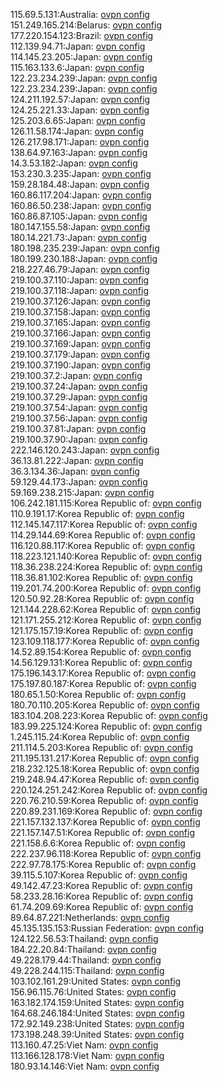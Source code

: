 115.69.5.131:Australia: [ovpn config](vpn/115_69_5_131.ovpn)  
151.249.165.214:Belarus: [ovpn config](vpn/151_249_165_214.ovpn)  
177.220.154.123:Brazil: [ovpn config](vpn/177_220_154_123.ovpn)  
112.139.94.71:Japan: [ovpn config](vpn/112_139_94_71.ovpn)  
114.145.23.205:Japan: [ovpn config](vpn/114_145_23_205.ovpn)  
115.163.133.6:Japan: [ovpn config](vpn/115_163_133_6.ovpn)  
122.23.234.239:Japan: [ovpn config](vpn/122_23_234_239.ovpn)  
122.23.234.239:Japan: [ovpn config](vpn/122_23_234_239.ovpn)  
124.211.192.57:Japan: [ovpn config](vpn/124_211_192_57.ovpn)  
124.25.221.33:Japan: [ovpn config](vpn/124_25_221_33.ovpn)  
125.203.6.65:Japan: [ovpn config](vpn/125_203_6_65.ovpn)  
126.11.58.174:Japan: [ovpn config](vpn/126_11_58_174.ovpn)  
126.217.98.171:Japan: [ovpn config](vpn/126_217_98_171.ovpn)  
138.64.97.163:Japan: [ovpn config](vpn/138_64_97_163.ovpn)  
14.3.53.182:Japan: [ovpn config](vpn/14_3_53_182.ovpn)  
153.230.3.235:Japan: [ovpn config](vpn/153_230_3_235.ovpn)  
159.28.184.48:Japan: [ovpn config](vpn/159_28_184_48.ovpn)  
160.86.117.204:Japan: [ovpn config](vpn/160_86_117_204.ovpn)  
160.86.50.238:Japan: [ovpn config](vpn/160_86_50_238.ovpn)  
160.86.87.105:Japan: [ovpn config](vpn/160_86_87_105.ovpn)  
180.147.155.58:Japan: [ovpn config](vpn/180_147_155_58.ovpn)  
180.14.221.73:Japan: [ovpn config](vpn/180_14_221_73.ovpn)  
180.198.235.239:Japan: [ovpn config](vpn/180_198_235_239.ovpn)  
180.199.230.188:Japan: [ovpn config](vpn/180_199_230_188.ovpn)  
218.227.46.79:Japan: [ovpn config](vpn/218_227_46_79.ovpn)  
219.100.37.110:Japan: [ovpn config](vpn/219_100_37_110.ovpn)  
219.100.37.118:Japan: [ovpn config](vpn/219_100_37_118.ovpn)  
219.100.37.126:Japan: [ovpn config](vpn/219_100_37_126.ovpn)  
219.100.37.158:Japan: [ovpn config](vpn/219_100_37_158.ovpn)  
219.100.37.165:Japan: [ovpn config](vpn/219_100_37_165.ovpn)  
219.100.37.166:Japan: [ovpn config](vpn/219_100_37_166.ovpn)  
219.100.37.169:Japan: [ovpn config](vpn/219_100_37_169.ovpn)  
219.100.37.179:Japan: [ovpn config](vpn/219_100_37_179.ovpn)  
219.100.37.190:Japan: [ovpn config](vpn/219_100_37_190.ovpn)  
219.100.37.2:Japan: [ovpn config](vpn/219_100_37_2.ovpn)  
219.100.37.24:Japan: [ovpn config](vpn/219_100_37_24.ovpn)  
219.100.37.29:Japan: [ovpn config](vpn/219_100_37_29.ovpn)  
219.100.37.54:Japan: [ovpn config](vpn/219_100_37_54.ovpn)  
219.100.37.56:Japan: [ovpn config](vpn/219_100_37_56.ovpn)  
219.100.37.81:Japan: [ovpn config](vpn/219_100_37_81.ovpn)  
219.100.37.90:Japan: [ovpn config](vpn/219_100_37_90.ovpn)  
222.146.120.243:Japan: [ovpn config](vpn/222_146_120_243.ovpn)  
36.13.81.222:Japan: [ovpn config](vpn/36_13_81_222.ovpn)  
36.3.134.36:Japan: [ovpn config](vpn/36_3_134_36.ovpn)  
59.129.44.173:Japan: [ovpn config](vpn/59_129_44_173.ovpn)  
59.169.238.215:Japan: [ovpn config](vpn/59_169_238_215.ovpn)  
106.242.181.115:Korea Republic of: [ovpn config](vpn/106_242_181_115.ovpn)  
110.9.191.17:Korea Republic of: [ovpn config](vpn/110_9_191_17.ovpn)  
112.145.147.117:Korea Republic of: [ovpn config](vpn/112_145_147_117.ovpn)  
114.29.144.69:Korea Republic of: [ovpn config](vpn/114_29_144_69.ovpn)  
116.120.88.117:Korea Republic of: [ovpn config](vpn/116_120_88_117.ovpn)  
118.223.121.140:Korea Republic of: [ovpn config](vpn/118_223_121_140.ovpn)  
118.36.238.224:Korea Republic of: [ovpn config](vpn/118_36_238_224.ovpn)  
118.36.81.102:Korea Republic of: [ovpn config](vpn/118_36_81_102.ovpn)  
119.201.74.200:Korea Republic of: [ovpn config](vpn/119_201_74_200.ovpn)  
120.50.92.28:Korea Republic of: [ovpn config](vpn/120_50_92_28.ovpn)  
121.144.228.62:Korea Republic of: [ovpn config](vpn/121_144_228_62.ovpn)  
121.171.255.212:Korea Republic of: [ovpn config](vpn/121_171_255_212.ovpn)  
121.175.157.19:Korea Republic of: [ovpn config](vpn/121_175_157_19.ovpn)  
123.109.118.177:Korea Republic of: [ovpn config](vpn/123_109_118_177.ovpn)  
14.52.89.154:Korea Republic of: [ovpn config](vpn/14_52_89_154.ovpn)  
14.56.129.131:Korea Republic of: [ovpn config](vpn/14_56_129_131.ovpn)  
175.196.143.17:Korea Republic of: [ovpn config](vpn/175_196_143_17.ovpn)  
175.197.80.187:Korea Republic of: [ovpn config](vpn/175_197_80_187.ovpn)  
180.65.1.50:Korea Republic of: [ovpn config](vpn/180_65_1_50.ovpn)  
180.70.110.205:Korea Republic of: [ovpn config](vpn/180_70_110_205.ovpn)  
183.104.208.223:Korea Republic of: [ovpn config](vpn/183_104_208_223.ovpn)  
183.99.225.124:Korea Republic of: [ovpn config](vpn/183_99_225_124.ovpn)  
1.245.115.24:Korea Republic of: [ovpn config](vpn/1_245_115_24.ovpn)  
211.114.5.203:Korea Republic of: [ovpn config](vpn/211_114_5_203.ovpn)  
211.195.131.217:Korea Republic of: [ovpn config](vpn/211_195_131_217.ovpn)  
218.232.125.18:Korea Republic of: [ovpn config](vpn/218_232_125_18.ovpn)  
219.248.94.47:Korea Republic of: [ovpn config](vpn/219_248_94_47.ovpn)  
220.124.251.242:Korea Republic of: [ovpn config](vpn/220_124_251_242.ovpn)  
220.76.210.59:Korea Republic of: [ovpn config](vpn/220_76_210_59.ovpn)  
220.89.231.169:Korea Republic of: [ovpn config](vpn/220_89_231_169.ovpn)  
221.157.132.137:Korea Republic of: [ovpn config](vpn/221_157_132_137.ovpn)  
221.157.147.51:Korea Republic of: [ovpn config](vpn/221_157_147_51.ovpn)  
221.158.6.6:Korea Republic of: [ovpn config](vpn/221_158_6_6.ovpn)  
222.237.96.118:Korea Republic of: [ovpn config](vpn/222_237_96_118.ovpn)  
222.97.78.175:Korea Republic of: [ovpn config](vpn/222_97_78_175.ovpn)  
39.115.5.107:Korea Republic of: [ovpn config](vpn/39_115_5_107.ovpn)  
49.142.47.23:Korea Republic of: [ovpn config](vpn/49_142_47_23.ovpn)  
58.233.28.16:Korea Republic of: [ovpn config](vpn/58_233_28_16.ovpn)  
61.74.209.69:Korea Republic of: [ovpn config](vpn/61_74_209_69.ovpn)  
89.64.87.221:Netherlands: [ovpn config](vpn/89_64_87_221.ovpn)  
45.135.135.153:Russian Federation: [ovpn config](vpn/45_135_135_153.ovpn)  
124.122.56.53:Thailand: [ovpn config](vpn/124_122_56_53.ovpn)  
184.22.20.84:Thailand: [ovpn config](vpn/184_22_20_84.ovpn)  
49.228.179.44:Thailand: [ovpn config](vpn/49_228_179_44.ovpn)  
49.228.244.115:Thailand: [ovpn config](vpn/49_228_244_115.ovpn)  
103.102.161.29:United States: [ovpn config](vpn/103_102_161_29.ovpn)  
156.96.115.76:United States: [ovpn config](vpn/156_96_115_76.ovpn)  
163.182.174.159:United States: [ovpn config](vpn/163_182_174_159.ovpn)  
164.68.246.184:United States: [ovpn config](vpn/164_68_246_184.ovpn)  
172.92.149.238:United States: [ovpn config](vpn/172_92_149_238.ovpn)  
173.198.248.39:United States: [ovpn config](vpn/173_198_248_39.ovpn)  
113.160.47.25:Viet Nam: [ovpn config](vpn/113_160_47_25.ovpn)  
113.166.128.178:Viet Nam: [ovpn config](vpn/113_166_128_178.ovpn)  
180.93.14.146:Viet Nam: [ovpn config](vpn/180_93_14_146.ovpn)  
